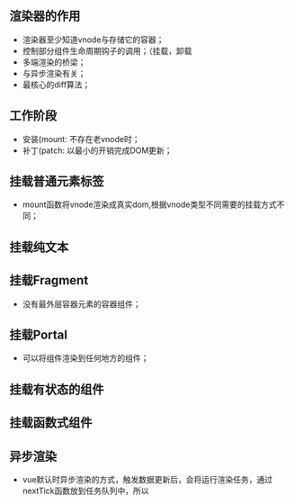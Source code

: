 
## 渲染器的作用
* 渲染器至少知道vnode与存储它的容器；
* 控制部分组件生命周期钩子的调用；（挂载，卸载
* 多端渲染的桥梁；
* 与异步渲染有关；
* 最核心的diff算法；

## 工作阶段

* 安装(mount: 不存在老vnode时；
* 补丁(patch: 以最小的开销完成DOM更新；

## 挂载普通元素标签

* mount函数将vnode渲染成真实dom,根据vnode类型不同需要的挂载方式不同；

## 挂载纯文本

## 挂载Fragment

* 没有最外层容器元素的容器组件；

## 挂载Portal

* 可以将组件渲染到任何地方的组件；

## 挂载有状态的组件

## 挂载函数式组件

## 异步渲染

* vue默认时异步渲染的方式，触发数据更新后，会将运行渲染任务，通过nextTick函数放到任务队列中，所以
